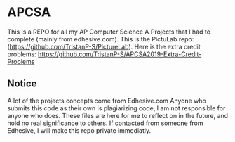 # APCSA
This is a REPO for all my AP Computer Science A Projects that I had to complete (mainly from edhesive.com). 
This is the PictuLab repo: (https://github.com/TristanP-S/PictureLab). 
Here is the extra credit problems: https://github.com/TristanP-S/APCSA2019-Extra-Credit-Problems
## Notice
A lot of the projects concepts come from Edhesive.com
Anyone who submits this code as their own is plagiarizing code, I am not responsible for anyone who does.
These files are here for me to reflect on in the future, and hold no real significance to others.
If contacted from someone from Edhesive, I will make this repo private immediatly.
